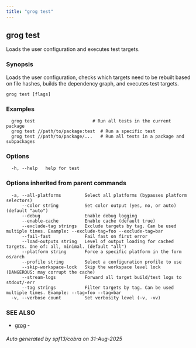 ```yaml
---
title: "grog test"
---
```

## grog test

Loads the user configuration and executes test targets.

### Synopsis

Loads the user configuration, checks which targets need to be rebuilt based on file hashes, builds the dependency graph, and executes test targets.

```
grog test [flags]
```

### Examples

```
  grog test                      # Run all tests in the current package
  grog test //path/to/package:test  # Run a specific test
  grog test //path/to/package/...   # Run all tests in a package and subpackages
```

### Options

```
  -h, --help   help for test
```

### Options inherited from parent commands

```
  -a, --all-platforms         Select all platforms (bypasses platform selectors)
      --color string          Set color output (yes, no, or auto) (default "auto")
      --debug                 Enable debug logging
      --enable-cache          Enable cache (default true)
      --exclude-tag strings   Exclude targets by tag. Can be used multiple times. Example: --exclude-tag=foo --exclude-tag=bar
      --fail-fast             Fail fast on first error
      --load-outputs string   Level of output loading for cached targets. One of: all, minimal. (default "all")
      --platform string       Force a specific platform in the form os/arch
      --profile string        Select a configuration profile to use
      --skip-workspace-lock   Skip the workspace level lock (DANGEROUS: may corrupt the cache)
      --stream-logs           Forward all target build/test logs to stdout/-err
      --tag strings           Filter targets by tag. Can be used multiple times. Example: --tag=foo --tag=bar
  -v, --verbose count         Set verbosity level (-v, -vv)
```

### SEE ALSO

* [grog](/reference/cli/grog/)	 -

###### Auto generated by spf13/cobra on 31-Aug-2025
